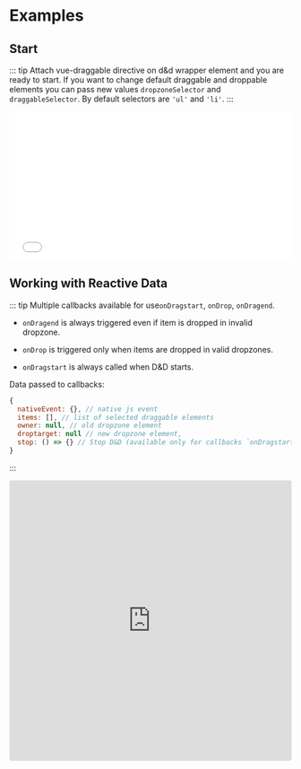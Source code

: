 # Examples

## Start

::: tip
Attach vue-draggable directive on d&d wrapper element and you are ready to start.
If you want to change default draggable and droppable elements you can pass
new values `dropzoneSelector` and `draggableSelector`.
By default selectors are `'ul'` and `'li'`.
:::
<iframe height="265" style="width: 100%;" scrolling="no" title="VueDraggable" src="//codepen.io/nikolasp/embed/yvpWJR/?height=265&theme-id=0&default-tab=js,resultundefined" frameborder="no" allowtransparency="true" allowfullscreen="true">
  See the Pen <a href='https://codepen.io/nikolasp/pen/yvpWJR/'>VueDraggable</a> by Nikola Spalevic
  (<a href='https://codepen.io/nikolasp'>@nikolasp</a>) on <a href='https://codepen.io'>CodePen</a>.
</iframe>

## Working with Reactive Data

::: tip
Multiple callbacks available for use`onDragstart`, `onDrop`, `onDragend`.

- `onDragend` is always triggered even if item is dropped in invalid
dropzone.

- `onDrop` is triggered only when items are dropped in
valid dropzones.

- `onDragstart` is always called when D&D starts.

Data passed to callbacks:

```javascript
{
  nativeEvent: {}, // native js event
  items: [], // list of selected draggable elements
  owner: null, // old dropzone element
  droptarget: null // new dropzone element,
  stop: () => {} // Stop D&D (available only for callbacks `onDragstart` and `onDragend`)
}
```
:::
<iframe src="https://codesandbox.io/embed/7ml5x9p6pj" style="width:100%; height:500px; border:0; border-radius: 4px; overflow:hidden;" sandbox="allow-modals allow-forms allow-popups allow-scripts allow-same-origin"></iframe>